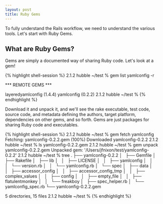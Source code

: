 ```yaml
---
layout: post
title: Ruby Gems
---
```


<div class="message">
To fully understand the Rails workflow, we need to understand the various tools.
Let's start with Ruby Gems.
</div>

## What are Ruby Gems?

Gems are simply a documented way of sharing Ruby code. Let's look at a gem!

{% highlight shell-session %}
2.1.2 hubble ~/test % gem list yamlconfig -r

*** REMOTE GEMS ***

layeredyamlconfig (1.4.4)
yamlconfig (0.2.2)
2.1.2 hubble ~/test %
{% endhighlight %}

Download it and unpack it, and we'll see the rake executable, test code, source code, and 
metadata defining the authors, target platform, dependencies on other gems, and so forth. Gems are just
packages for sharing Ruby code and executables.

{% highlight shell-session %}
2.1.2 hubble ~/test % gem fetch yamlconfig
Fetching: yamlconfig-0.2.2.gem (100%)
Downloaded yamlconfig-0.2.2
2.1.2 hubble ~/test % ls
yamlconfig-0.2.2.gem
2.1.2 hubble ~/test % gem unpack yamlconfig-0.2.2.gem
Unpacked gem: '/Users/jfnixon/test/yamlconfig-0.2.2'
2.1.2 hubble ~/test % tree
.
├── yamlconfig-0.2.2
│   ├── Gemfile
│   ├── Rakefile
│   ├── lib
│   │   ├── LICENSE
│   │   ├── yamlconfig
│   │   │   └── version.rb
│   │   └── yamlconfig.rb
│   └── spec
│       ├── data
│       │   ├── accessor_config
│       │   ├── accessor_config_tmp
│       │   ├── complex_values
│       │   ├── config
│       │   ├── empty_file
│       │   ├── flatulentmonkey
│       │   └── freakboy
│       ├── spec_helper.rb
│       └── yamlconfig_spec.rb
└── yamlconfig-0.2.2.gem

5 directories, 15 files
2.1.2 hubble ~/test %
{% endhighlight %}
